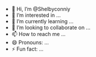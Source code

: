 - 👋 Hi, I’m @Shelbyconniy
- 👀 I’m interested in ...
- 🌱 I’m currently learning ...
- 💞️ I’m looking to collaborate on ...
- 📫 How to reach me ...
- 😄 Pronouns: ...
- ⚡ Fun fact: ...

<!---
Shelbyconniy/Shelbyconniy is a ✨ special ✨ repository because its `README.md` (this file) appears on your GitHub profile.
You can click the Preview link to take a look at your changes.
--->

